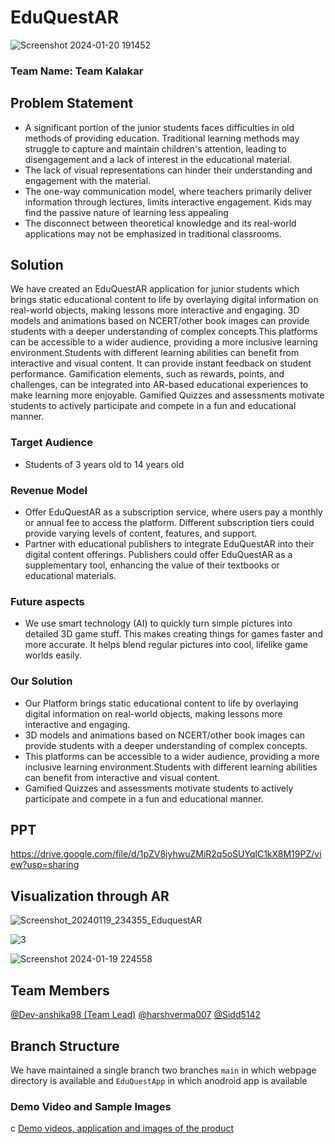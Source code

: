 # EduQuestAR


![Screenshot 2024-01-20 191452](https://github.com/Dev-anshika98/EduQuestAR-NSUT/assets/123721290/76708ff1-587d-44db-9140-ff975c1403d0)


### Team Name: Team Kalakar

## Problem Statement

- A significant portion of the junior students faces difficulties in old methods of providing education. Traditional learning methods may struggle to capture and maintain children's attention, leading to 
  disengagement and a lack of interest in the educational material.
- The lack of visual representations can hinder their understanding and engagement with the material.
- The one-way communication model, where teachers primarily deliver information through lectures, limits interactive engagement. Kids may find the passive nature of learning less appealing
- The disconnect between theoretical knowledge and its real-world applications may not be emphasized in traditional classrooms. 
  


## Solution
We have created an EduQuestAR application for junior students which brings static educational content to life by overlaying digital information on real-world objects, making lessons more interactive and engaging.
3D models and animations based on NCERT/other book images can provide students with a deeper understanding of complex concepts.This platforms can be accessible to a wider audience, providing a more inclusive learning environment.Students with different learning abilities can benefit from interactive and visual content. It can provide instant feedback on student performance. Gamification elements, such as rewards, points, and challenges, can be integrated into AR-based educational experiences to make learning more enjoyable. Gamified Quizzes and assessments motivate students to actively participate and compete in a fun and educational manner.


### Target Audience 
- Students of 3 years old to 14 years old


### Revenue Model
- Offer EduQuestAR as a subscription service, where users pay a monthly or annual fee to access the platform. Different subscription tiers could provide varying levels of content, features, and support.
- Partner with educational publishers to integrate EduQuestAR into their digital content offerings. Publishers could offer EduQuestAR as a supplementary tool, enhancing the value of their textbooks or educational materials.

  
### Future aspects
- We use smart technology (AI) to quickly turn simple pictures into detailed 3D game stuff. This makes creating things for games faster and more accurate. It helps blend regular pictures into cool, lifelike game worlds easily.


### Our Solution
- Our Platform brings static educational content to life by overlaying digital information on real-world objects, making lessons more interactive and engaging.
- 3D models and animations based on NCERT/other book images can provide students with a deeper understanding of complex concepts.
- This platforms can be accessible to a wider audience, providing a more inclusive learning environment.Students with different learning abilities can benefit from interactive and visual content.
- Gamified Quizzes and assessments motivate students to actively participate and compete in a fun and educational manner.



## PPT
https://drive.google.com/file/d/1pZV8jyhwuZMiR2q5oSUYqlC1kX8M19PZ/view?usp=sharing


## Visualization through AR
![Screenshot_20240119_234355_EduquestAR](https://github.com/Dev-anshika98/EduQuestAR-NSUT/assets/123721290/b0c148a2-b627-47e7-92dc-0ea68dd6b71c)


![3](https://github.com/Dev-anshika98/EduQuestAR-NSUT/assets/123721290/f6a8fd97-445f-483d-988e-81bf1d52e7f2)


![Screenshot 2024-01-19 224558](https://github.com/Dev-anshika98/EduQuestAR-NSUT/assets/123721290/66f78785-5fef-46c1-8859-4f09cf7bf8da)







## Team Members


[@Dev-anshika98 (Team Lead)](https://github.com/Dev-anshika98)
[@harshverma007]([https://github.com/HarshVerma007])
[@Sidd5142]([https://github.com/gyaneshwarchoudhary](https://github.com/sidd5142))

## Branch Structure

We have maintained a single branch  two branches `main` in which webpage directory is available  and `EduQuestApp` in which anodroid app is available 

### Demo Video and Sample Images
c
[Demo videos, application and images of the product]( https://youtu.be/jnyjXipdzQQ)

